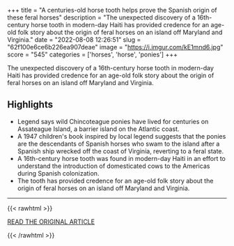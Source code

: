 +++
title = "A centuries-old horse tooth helps prove the Spanish origin of these feral horses"
description = "The unexpected discovery of a 16th-century horse tooth in modern-day Haiti has provided credence for an age-old folk story about the origin of feral horses on an island off Maryland and Virginia."
date = "2022-08-08 12:26:51"
slug = "62f100e6ce6b226ea907deae"
image = "https://i.imgur.com/kE1mnd6.jpg"
score = "545"
categories = ['horses', 'horse', 'ponies']
+++

The unexpected discovery of a 16th-century horse tooth in modern-day Haiti has provided credence for an age-old folk story about the origin of feral horses on an island off Maryland and Virginia.

## Highlights

- Legend says wild Chincoteague ponies have lived for centuries on Assateague Island, a barrier island on the Atlantic coast.
- A 1947 children's book inspired by local legend suggests that the ponies are the descendants of Spanish horses who swam to the island after a Spanish ship wrecked off the coast of Virginia, reverting to a feral state.
- A 16th-century horse tooth was found in modern-day Haiti in an effort to understand the introduction of domesticated cows to the Americas during Spanish colonization.
- The tooth has provided credence for an age-old folk story about the origin of feral horses on an island off Maryland and Virginia.

---

{{< rawhtml >}}
  <p class="article-category">
    <a target="_blank" href="https://www.cnn.com/2022/08/07/us/assateague-feral-horses-origin-scn-trnd/index.html">READ THE ORIGINAL ARTICLE</a>
  </p>
{{< /rawhtml >}}

